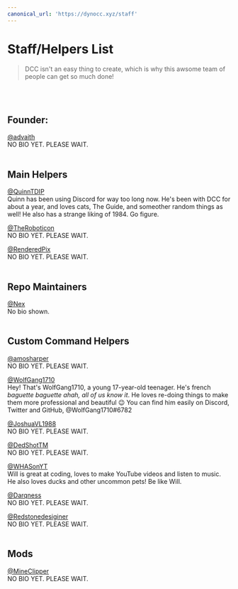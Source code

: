 ```yaml
---
canonical_url: 'https://dynocc.xyz/staff'
---
```


# Staff/Helpers List
> DCC isn't an easy thing to create, which is why this awsome team of people can get so much done!
<br/>
<br/>

## Founder:
[@advaith](https://www.github.com/advaith1)<br/>
NO BIO YET. PLEASE WAIT.
<br/>
<br/>

## Main Helpers
[@QuinnTDIP](https://www.github.com/QuinnTDIP)<br/>
Quinn has been using Discord for way too long now. He's been with DCC for about a year, and loves cats, The Guide, and someother random things as well! He also has a strange liking of 1984. Go figure.

[@TheRoboticon](https://github.com/TheRoboticon)<br/>
NO BIO YET. PLEASE WAIT.

[@RenderedPix](https://github.com/RenderedPix)<br/>
NO BIO YET. PLEASE WAIT.
<br/>
<br/>

## Repo Maintainers
[@Nex](https://github.com/NexyBoy)<br/>
No bio shown.
<br/>
<br/>

## Custom Command Helpers
[@amosharper](https://github.com/amosharper)<br/>
NO BIO YET. PLEASE WAIT.

[@WolfGang1710](https://github.com/WolfGang1710)<br/>
Hey! That's WolfGang1710, a young 17-year-old teenager. He's french *baguette baguette ahah, all of us know it*. He loves re-doing things to make them more professional and beautiful 😉
You can find him easily on Discord, Twitter and GitHub, @WolfGang1710#6782

[@JoshuaVL1988](https://github.com/JoshuaVL1988)<br/>
NO BIO YET. PLEASE WAIT.

[@DedShotTM](https://github.com/DedShotTM)<br/>
NO BIO YET. PLEASE WAIT.

[@WHASonYT](https://github.com/whasonyt)<br/>
Will is great at coding, loves to make YouTube videos and listen to music. He also loves ducks and other uncommon pets! Be like Will.

[@Darqness](https://github.com/Darqness)<br/>
NO BIO YET. PLEASE WAIT.

[@Redstonedesiginer](https://github.com/redstonedesigner)<br/>
NO BIO YET. PLEASE WAIT.
<br/>
<br/>

## Mods
[@MineClipper](https://github.com/mineclipper)<br/>
NO BIO YET. PLEASE WAIT.
